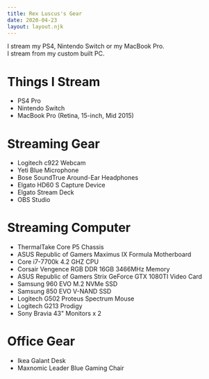 ```yaml
---
title: Rex Luscus's Gear
date: 2020-04-23
layout: layout.njk
---
```


I stream my PS4, Nintendo Switch or my MacBook Pro.  
I stream from my custom built PC.

# Things I Stream
- PS4 Pro
- Nintendo Switch
- MacBook Pro (Retina, 15-inch, Mid 2015)
 
# Streaming Gear
- Logitech c922 Webcam
- Yeti Blue Microphone
- Bose SoundTrue Around-Ear Headphones
- Elgato HD60 S Capture Device
- Elgato Stream Deck
- OBS Studio

# Streaming Computer
- ThermalTake Core P5 Chassis
- ASUS Republic of Gamers Maximus IX Formula Motherboard 
- Core i7-7700k 4.2 GHZ CPU
- Corsair Vengence RGB DDR 16GB 3466MHz Memory
- ASUS Republic of Gamers Strix GeForce GTX 1080TI Video Card
- Samsung 960 EVO M.2 NVMe SSD
- Samsung 850 EVO V-NAND SSD
- Logitech G502 Proteus Spectrum Mouse
- Logitech G213 Prodigy
- Sony Bravia 43" Monitors x 2

# Office Gear
- Ikea Galant Desk
- Maxnomic Leader Blue Gaming Chair